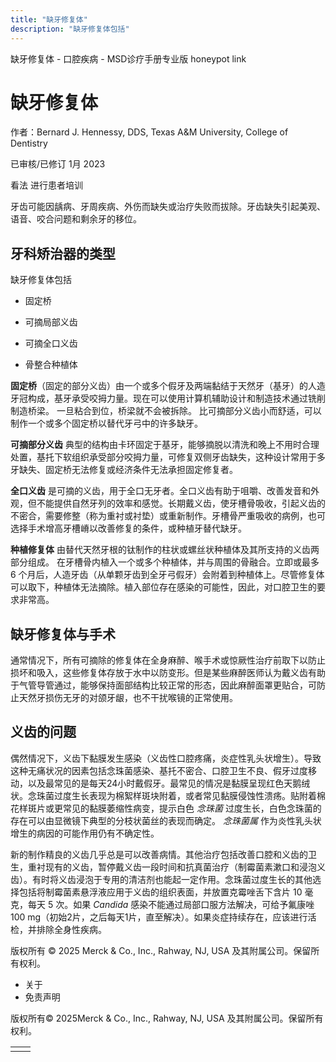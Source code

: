 ```yaml
---
title: "缺牙修复体"
description: "缺牙修复体包括"
---
```


﻿缺牙修复体 \- 口腔疾病 \- MSD诊疗手册专业版 honeypot link

# 缺牙修复体

作者：Bernard J. Hennessy, DDS, Texas A&M University, College of Dentistry

已审核/已修订 1月 2023

看法 进行患者培训

牙齿可能因龋病、牙周疾病、外伤而缺失或治疗失败而拔除。牙齿缺失引起美观、语音、咬合问题和剩余牙的移位。

## 牙科矫治器的类型

缺牙修复体包括

- 固定桥

- 可摘局部义齿

- 可摘全口义齿

- 骨整合种植体


**固定桥**（固定的部分义齿）由一个或多个假牙及两端黏结于天然牙（基牙）的人造牙冠构成，基牙承受咬拇力量。现在可以使用计算机辅助设计和制造技术通过铣削制造桥梁。 一旦粘合到位，桥梁就不会被拆除。 比可摘部分义齿小而舒适，可以制作一个或多个固定桥以替代牙弓中的许多缺牙。

**可摘部分义齿** 典型的结构由卡环固定于基牙，能够摘脱以清洗和晚上不用时合理处置，基托下软组织承受部分咬拇力量，可修复双侧牙齿缺失，这种设计常用于多牙缺失、固定桥无法修复或经济条件无法承担固定修复者。

**全口义齿** 是可摘的义齿，用于全口无牙者。全口义齿有助于咀嚼、改善发音和外观，但不能提供自然牙列的效率和感觉。长期戴义齿，使牙槽骨吸收，引起义齿的不密合，需要修整（称为重衬或衬垫）或重新制作。牙槽骨严重吸收的病例，也可选择手术增高牙槽嵴以改善修复的条件，或种植牙替代缺牙。

**种植修复体** 由替代天然牙根的钛制作的柱状或螺丝状种植体及其所支持的义齿两部分组成。 在牙槽骨内植入一个或多个种植体，并与周围的骨融合。立即或最多 6 个月后，人造牙齿（从单颗牙齿到全牙弓假牙）会附着到种植体上。尽管修复体可以取下，种植体无法摘除。植入部位存在感染的可能性，因此，对口腔卫生的要求非常高。

## 缺牙修复体与手术

通常情况下，所有可摘除的修复体在全身麻醉、喉手术或惊厥性治疗前取下以防止损坏和吸入，这些修复体存放于水中以防变形。但是某些麻醉医师认为戴义齿有助于气管导管通过，能够保持面部结构比较正常的形态，因此麻醉面罩更贴合，可防止天然牙损伤无牙的对颌牙龈，也不干扰喉镜的正常使用。

## 义齿的问题

偶然情况下，义齿下黏膜发生感染（义齿性口腔疼痛，炎症性乳头状增生）。导致这种无痛状况的因素包括念珠菌感染、基托不密合、口腔卫生不良、假牙过度移动，以及最常见的是每天24小时戴假牙。最常见的情况是黏膜呈现红色天鹅绒状。念珠菌过度生长表现为棉絮样斑块附着，或者常见黏膜侵蚀性溃疡。贴附着棉花样斑片或更常见的黏膜萎缩性病变，提示白色 _念珠菌_ 过度生长，白色念珠菌的存在可以由显微镜下典型的分枝状菌丝的表现而确定。 _念珠菌属_ 作为炎性乳头状增生的病因的可能作用仍有不确定性。

新的制作精良的义齿几乎总是可以改善病情。其他治疗包括改善口腔和义齿的卫生，重衬现有的义齿，暂停戴义齿一段时间和抗真菌治疗（制霉菌素漱口和浸泡义齿）。有时将义齿浸泡于专用的清洁剂也能起一定作用。念珠菌过度生长的其他选择包括将制霉菌素悬浮液应用于义齿的组织表面，并放置克霉唑舌下含片 10 毫克，每天 5 次。如果 _Candida_ 感染不能通过局部口服方法解决，可给予氟康唑100 mg（初始2片，之后每天1片，直至解决）。如果炎症持续存在，应该进行活检，并排除全身性疾病。



版权所有 © 2025
Merck & Co., Inc., Rahway, NJ, USA 及其附属公司。保留所有权利。

- 关于
- 免责声明

版权所有© 2025Merck & Co., Inc., Rahway, NJ, USA 及其附属公司。保留所有权利。

|     |     |
| --- | --- |
|  |  |